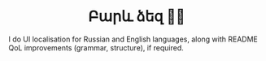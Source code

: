 <h1 align="center" title="Barev dzez (Hello!!)">Բարև ձեզ 👋🏻</h1>
I do UI localisation for Russian and English languages, along with README QoL improvements (grammar, structure), if required.

<!--
**HarGabt/HarGabt** is a ✨ _special_ ✨ repository because its `README.md` (this file) appears on your GitHub profile.

Here are some ideas to get you started:

- 🔭 I’m currently working on ...
- 🌱 I’m currently learning ...
- 👯 I’m looking to collaborate on ...
- 🤔 I’m looking for help with ...
- 💬 Ask me about ...
- 📫 How to reach me: ...
- 😄 Pronouns: ...
- ⚡ Fun fact: ...
-->
